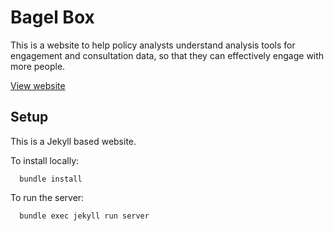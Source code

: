 # Bagel Box

This is a website to help policy analysts understand analysis tools for engagement and consultation data,
so that they can effectively engage with more people.

[View website](https://serviceinnovationlab.github.io/bagel-box/)

## Setup

This is a Jekyll based website.

To install locally:

```
  bundle install
```

To run the server:

```
  bundle exec jekyll run server
```
